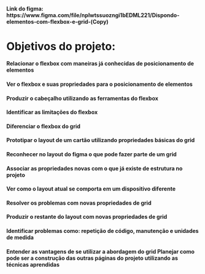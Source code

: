 <h4> Link do figma: https://www.figma.com/file/npIwtssuozngi1bEDML221/Dispondo-elementos-com-flexbox-e-grid-(Copy)

<h1> Objetivos do projeto:
  <h4>Relacionar o flexbox com maneiras já conhecidas de posicionamento de elementos
   <h4>Ver o flexbox e suas propriedades para o posicionamento de elementos
<h4>Produzir o cabeçalho utilizando as ferramentas do flexbox
<h4>Identificar as limitações do flexbox
<h4>Diferenciar o flexbox do grid
<h4>Prototipar o layout de um cartão utilizando propriedades básicas do grid
<h4>Reconhecer no layout do figma o que pode fazer parte de um grid
<h4>Associar as propriedades novas com o que já existe de estrutura no projeto
<h4>Ver como o layout atual se comporta em um dispositivo diferente
<h4>Resolver os problemas com novas propriedades de grid
<h4>Produzir o restante do layout com novas propriedades de grid
<h4>Identificar problemas como: repetição de código, manutenção e unidades de medida
<h4>Entender as vantagens de se utilizar a abordagem do grid
<h34>Planejar como pode ser a construção das outras páginas do projeto utilizando as técnicas aprendidas
	
    
